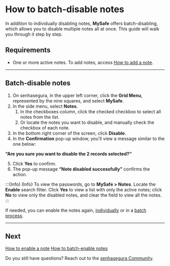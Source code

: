 # How to batch-disable notes

In addition to individually disabling notes, **MySafe** offers batch-disabling, which allows you to disable multiple notes all at once. This guide will walk you through it step by step.

## Requirements

* One or more active notes. To add notes, access [How to add a note](/v3-32/docs/mysafe-notes-add).


* * *

## Batch-disable notes

1. On senhasegura, in the upper left corner, click the **Grid Menu**, represented by the nine squares, and select **MySafe**.
2. In the side menu, select **Notes**.
    1. In the checkboxes column, click the checked checkbox to select all notes from the list.
    2. Or locate the notes you want to disable, and manually check the checkbox of each note.
3. In the bottom right corner of the screen, click **Disable**.
4. In the **Confirmation** pop-up window, you'll view a message similar to the one below:

**“Are you sure you want to disable the 2 records selected?“**

5. Click **Yes** to confirm.
6. The pop-up message **“Note disabled successfully”** confirms the action.

:::(Info) (Info)
To view the passwords, go to **MySafe > Notes**. Locate the **Enable** search filter. Click **Yes** to view a list with only the active notes; click **No** to view only the disabled notes, and clear the field to view all the notes.
:::

 If needed, you can enable the notes again, [individually](/v3-32/docs/mysafe-notes-enable) or in a [batch process](/v3-32/docs/mysafe-notes-batch-enable).
***

## Next

[How to enable a note](/v3-32/docs/mysafe-notes-enable)
[How to batch-enable notes](/v3-32/docs/mysafe-notes-batch-enable)

Do you still have questions? Reach out to the [senhasegura Community](https://community.senhasegura.io/).
